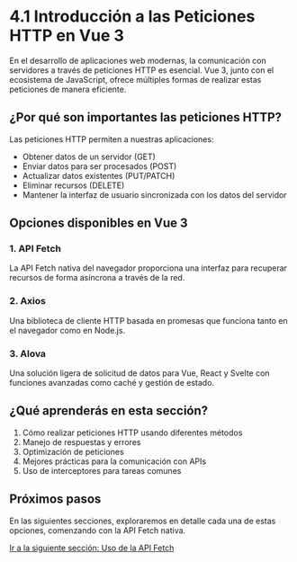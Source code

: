 # 4.1 Introducción a las Peticiones HTTP en Vue 3

En el desarrollo de aplicaciones web modernas, la comunicación con servidores a través de peticiones HTTP es esencial. Vue 3, junto con el ecosistema de JavaScript, ofrece múltiples formas de realizar estas peticiones de manera eficiente.

## ¿Por qué son importantes las peticiones HTTP?

Las peticiones HTTP permiten a nuestras aplicaciones:
- Obtener datos de un servidor (GET)
- Enviar datos para ser procesados (POST)
- Actualizar datos existentes (PUT/PATCH)
- Eliminar recursos (DELETE)
- Mantener la interfaz de usuario sincronizada con los datos del servidor

## Opciones disponibles en Vue 3

### 1. API Fetch
La API Fetch nativa del navegador proporciona una interfaz para recuperar recursos de forma asíncrona a través de la red.

### 2. Axios
Una biblioteca de cliente HTTP basada en promesas que funciona tanto en el navegador como en Node.js.

### 3. Alova
Una solución ligera de solicitud de datos para Vue, React y Svelte con funciones avanzadas como caché y gestión de estado.

## ¿Qué aprenderás en esta sección?

1. Cómo realizar peticiones HTTP usando diferentes métodos
2. Manejo de respuestas y errores
3. Optimización de peticiones
4. Mejores prácticas para la comunicación con APIs
5. Uso de interceptores para tareas comunes

## Próximos pasos

En las siguientes secciones, exploraremos en detalle cada una de estas opciones, comenzando con la API Fetch nativa.

[Ir a la siguiente sección: Uso de la API Fetch](./fetch.md)
